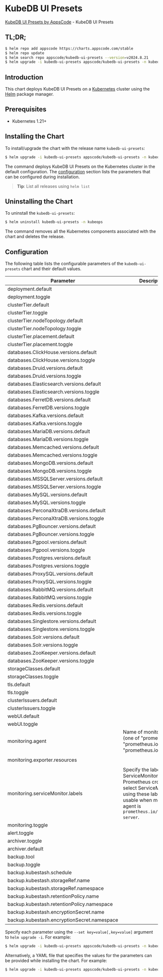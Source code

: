 # KubeDB UI Presets

[KubeDB UI Presets by AppsCode](https://github.com/appscode-cloud) - KubeDB UI Presets

## TL;DR;

```bash
$ helm repo add appscode https://charts.appscode.com/stable
$ helm repo update
$ helm search repo appscode/kubedb-ui-presets --version=v2024.8.21
$ helm upgrade -i kubedb-ui-presets appscode/kubedb-ui-presets -n kubeops --create-namespace --version=v2024.8.21
```

## Introduction

This chart deploys KubeDB UI Presets on a [Kubernetes](http://kubernetes.io) cluster using the [Helm](https://helm.sh) package manager.

## Prerequisites

- Kubernetes 1.21+

## Installing the Chart

To install/upgrade the chart with the release name `kubedb-ui-presets`:

```bash
$ helm upgrade -i kubedb-ui-presets appscode/kubedb-ui-presets -n kubeops --create-namespace --version=v2024.8.21
```

The command deploys KubeDB UI Presets on the Kubernetes cluster in the default configuration. The [configuration](#configuration) section lists the parameters that can be configured during installation.

> **Tip**: List all releases using `helm list`

## Uninstalling the Chart

To uninstall the `kubedb-ui-presets`:

```bash
$ helm uninstall kubedb-ui-presets -n kubeops
```

The command removes all the Kubernetes components associated with the chart and deletes the release.

## Configuration

The following table lists the configurable parameters of the `kubedb-ui-presets` chart and their default values.

|                  Parameter                  |                                                                                Description                                                                                |                          Default                          |
|---------------------------------------------|---------------------------------------------------------------------------------------------------------------------------------------------------------------------------|-----------------------------------------------------------|
| deployment.default                          |                                                                                                                                                                           | <code>Dedicated</code>                                    |
| deployment.toggle                           |                                                                                                                                                                           | <code>true</code>                                         |
| clusterTier.default                         |                                                                                                                                                                           | <code>"GeneralPurpose"</code>                             |
| clusterTier.toggle                          |                                                                                                                                                                           | <code>true</code>                                         |
| clusterTier.nodeTopology.default            |                                                                                                                                                                           | <code>"standard-bsv2-family"</code>                       |
| clusterTier.nodeTopology.toggle             |                                                                                                                                                                           | <code>true</code>                                         |
| clusterTier.placement.default               |                                                                                                                                                                           | <code>"default"</code>                                    |
| clusterTier.placement.toggle                |                                                                                                                                                                           | <code>true</code>                                         |
| databases.ClickHouse.versions.default       |                                                                                                                                                                           | <code>"24.4.1"</code>                                     |
| databases.ClickHouse.versions.toggle        |                                                                                                                                                                           | <code>true</code>                                         |
| databases.Druid.versions.default            |                                                                                                                                                                           | <code>"28.0.1"</code>                                     |
| databases.Druid.versions.toggle             |                                                                                                                                                                           | <code>true</code>                                         |
| databases.Elasticsearch.versions.default    |                                                                                                                                                                           | <code>"xpack-8.6.2"</code>                                |
| databases.Elasticsearch.versions.toggle     |                                                                                                                                                                           | <code>true</code>                                         |
| databases.FerretDB.versions.default         |                                                                                                                                                                           | <code>"1.18.0"</code>                                     |
| databases.FerretDB.versions.toggle          |                                                                                                                                                                           | <code>true</code>                                         |
| databases.Kafka.versions.default            |                                                                                                                                                                           | <code>"3.5.2"</code>                                      |
| databases.Kafka.versions.toggle             |                                                                                                                                                                           | <code>true</code>                                         |
| databases.MariaDB.versions.default          |                                                                                                                                                                           | <code>"10.6.16"</code>                                    |
| databases.MariaDB.versions.toggle           |                                                                                                                                                                           | <code>true</code>                                         |
| databases.Memcached.versions.default        |                                                                                                                                                                           | <code>"1.6.22"</code>                                     |
| databases.Memcached.versions.toggle         |                                                                                                                                                                           | <code>true</code>                                         |
| databases.MongoDB.versions.default          |                                                                                                                                                                           | <code>"6.0.12"</code>                                     |
| databases.MongoDB.versions.toggle           |                                                                                                                                                                           | <code>true</code>                                         |
| databases.MSSQLServer.versions.default      |                                                                                                                                                                           | <code>"2022-cu12"</code>                                  |
| databases.MSSQLServer.versions.toggle       |                                                                                                                                                                           | <code>true</code>                                         |
| databases.MySQL.versions.default            |                                                                                                                                                                           | <code>"8.0.35"</code>                                     |
| databases.MySQL.versions.toggle             |                                                                                                                                                                           | <code>true</code>                                         |
| databases.PerconaXtraDB.versions.default    |                                                                                                                                                                           | <code>"8.0.31"</code>                                     |
| databases.PerconaXtraDB.versions.toggle     |                                                                                                                                                                           | <code>true</code>                                         |
| databases.PgBouncer.versions.default        |                                                                                                                                                                           | <code>"1.18.0"</code>                                     |
| databases.PgBouncer.versions.toggle         |                                                                                                                                                                           | <code>true</code>                                         |
| databases.Pgpool.versions.default           |                                                                                                                                                                           | <code>"4.4.5"</code>                                      |
| databases.Pgpool.versions.toggle            |                                                                                                                                                                           | <code>true</code>                                         |
| databases.Postgres.versions.default         |                                                                                                                                                                           | <code>"15.5"</code>                                       |
| databases.Postgres.versions.toggle          |                                                                                                                                                                           | <code>true</code>                                         |
| databases.ProxySQL.versions.default         |                                                                                                                                                                           | <code>"2.3.2-debian"</code>                               |
| databases.ProxySQL.versions.toggle          |                                                                                                                                                                           | <code>true</code>                                         |
| databases.RabbitMQ.versions.default         |                                                                                                                                                                           | <code>"3.13.2"</code>                                     |
| databases.RabbitMQ.versions.toggle          |                                                                                                                                                                           | <code>true</code>                                         |
| databases.Redis.versions.default            |                                                                                                                                                                           | <code>"7.0.15"</code>                                     |
| databases.Redis.versions.toggle             |                                                                                                                                                                           | <code>true</code>                                         |
| databases.Singlestore.versions.default      |                                                                                                                                                                           | <code>"8.1.32"</code>                                     |
| databases.Singlestore.versions.toggle       |                                                                                                                                                                           | <code>true</code>                                         |
| databases.Solr.versions.default             |                                                                                                                                                                           | <code>"8.11.2"</code>                                     |
| databases.Solr.versions.toggle              |                                                                                                                                                                           | <code>true</code>                                         |
| databases.ZooKeeper.versions.default        |                                                                                                                                                                           | <code>"3.8.3"</code>                                      |
| databases.ZooKeeper.versions.toggle         |                                                                                                                                                                           | <code>true</code>                                         |
| storageClasses.default                      |                                                                                                                                                                           | <code>"default"</code>                                    |
| storageClasses.toggle                       |                                                                                                                                                                           | <code>true</code>                                         |
| tls.default                                 |                                                                                                                                                                           | <code>true</code>                                         |
| tls.toggle                                  |                                                                                                                                                                           | <code>true</code>                                         |
| clusterIssuers.default                      |                                                                                                                                                                           | <code>"cluster-issuer"</code>                             |
| clusterIssuers.toggle                       |                                                                                                                                                                           | <code>true</code>                                         |
| webUI.default                               |                                                                                                                                                                           | <code>true</code>                                         |
| webUI.toggle                                |                                                                                                                                                                           | <code>true</code>                                         |
| monitoring.agent                            | Name of monitoring agent (one of "prometheus.io", "prometheus.io/operator", "prometheus.io/builtin")                                                                      | <code>prometheus.io/operator</code>                       |
| monitoring.exporter.resources               |                                                                                                                                                                           | <code>{"requests":{"cpu":"100m","memory":"128Mi"}}</code> |
| monitoring.serviceMonitor.labels            | Specify the labels for ServiceMonitor. Prometheus crd will select ServiceMonitor using these labels. Only usable when monitoring agent is `prometheus.io/webhook server`. | <code>{}</code>                                           |
| monitoring.toggle                           |                                                                                                                                                                           | <code>true</code>                                         |
| alert.toggle                                |                                                                                                                                                                           | <code>true</code>                                         |
| archiver.toggle                             |                                                                                                                                                                           | <code>true</code>                                         |
| archiver.default                            |                                                                                                                                                                           | <code>true</code>                                         |
| backup.tool                                 |                                                                                                                                                                           | <code>KubeStash</code>                                    |
| backup.toggle                               |                                                                                                                                                                           | <code>true</code>                                         |
| backup.kubestash.schedule                   |                                                                                                                                                                           | <code>"0 */2 * * *"</code>                                |
| backup.kubestash.storageRef.name            |                                                                                                                                                                           | <code>default</code>                                      |
| backup.kubestash.storageRef.namespace       |                                                                                                                                                                           | <code>stash</code>                                        |
| backup.kubestash.retentionPolicy.name       |                                                                                                                                                                           | <code>"keep-1mo"</code>                                   |
| backup.kubestash.retentionPolicy.namespace  |                                                                                                                                                                           | <code>stash</code>                                        |
| backup.kubestash.encryptionSecret.name      |                                                                                                                                                                           | <code>default-encryption-secret</code>                    |
| backup.kubestash.encryptionSecret.namespace |                                                                                                                                                                           | <code>stash</code>                                        |


Specify each parameter using the `--set key=value[,key=value]` argument to `helm upgrade -i`. For example:

```bash
$ helm upgrade -i kubedb-ui-presets appscode/kubedb-ui-presets -n kubeops --create-namespace --version=v2024.8.21 --set deployment.default=Dedicated
```

Alternatively, a YAML file that specifies the values for the parameters can be provided while
installing the chart. For example:

```bash
$ helm upgrade -i kubedb-ui-presets appscode/kubedb-ui-presets -n kubeops --create-namespace --version=v2024.8.21 --values values.yaml
```

